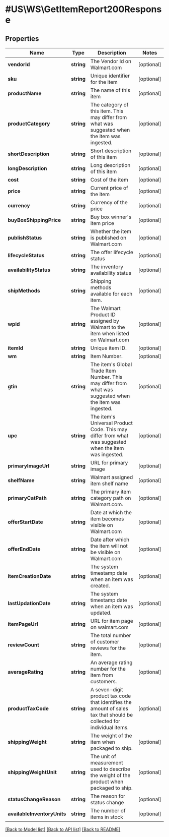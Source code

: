 # #US\WS\GetItemReport200Response

## Properties

Name | Type | Description | Notes
------------ | ------------- | ------------- | -------------
**vendorId** | **string** | The Vendor Id on Walmart.com | [optional]
**sku** | **string** | Unique identifier for the item | [optional]
**productName** | **string** | The name of this item | [optional]
**productCategory** | **string** | The category of this item. This may differ from what was suggested when the item was ingested. | [optional]
**shortDescription** | **string** | Short description of this item | [optional]
**longDescription** | **string** | Long description of this item | [optional]
**cost** | **string** | Cost of the item | [optional]
**price** | **string** | Current price of the item | [optional]
**currency** | **string** | Currency of the price | [optional]
**buyBoxShippingPrice** | **string** | Buy box winner's item price | [optional]
**publishStatus** | **string** | Whether the item is published on Walmart.com | [optional]
**lifecycleStatus** | **string** | The offer lifecycle status | [optional]
**availabilityStatus** | **string** | The inventory availability status | [optional]
**shipMethods** | **string** | Shipping methods available for each item. | [optional]
**wpid** | **string** | The Walmart Product ID assigned by Walmart to the item when listed on Walmart.com | [optional]
**itemId** | **string** | Unique item ID. | [optional]
**wm** | **string** | Item Number. | [optional]
**gtin** | **string** | The item's Global Trade Item Number. This may differ from what was suggested when the item was ingested. | [optional]
**upc** | **string** | The item's Universal Product Code. This may differ from what was suggested when the item was ingested. | [optional]
**primaryImageUrl** | **string** | URL for primary image | [optional]
**shelfName** | **string** | Walmart assigned item shelf name | [optional]
**primaryCatPath** | **string** | The primary item category path on Walmart.com. | [optional]
**offerStartDate** | **string** | Date at which the item becomes visible on Walmart.com | [optional]
**offerEndDate** | **string** | Date after which the item will not be visible on Walmart.com | [optional]
**itemCreationDate** | **string** | The system timestamp date when an item was created. | [optional]
**lastUpdationDate** | **string** | The system timestamp date when an item was updated. | [optional]
**itemPageUrl** | **string** | URL for item page on walmart.com | [optional]
**reviewCount** | **string** | The total number of customer reviews for the item. | [optional]
**averageRating** | **string** | An average rating number for the item from customers. | [optional]
**productTaxCode** | **string** | A seven-digit product tax code that identifies the amount of sales tax that should be collected for individual items. | [optional]
**shippingWeight** | **string** | The weight of the item when packaged to ship. | [optional]
**shippingWeightUnit** | **string** | The unit of measurement used to describe the weight of the product when packaged to ship. | [optional]
**statusChangeReason** | **string** | The reason for status change | [optional]
**availableInventoryUnits** | **string** | The number of items in stock | [optional]


[[Back to Model list]](../) [[Back to API list]](../../Api/US/WS) [[Back to README]](../../README.md)
